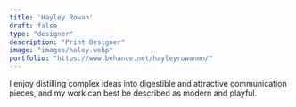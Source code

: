 ```yaml
---
title: 'Hayley Rowan'
draft: false
type: "designer"
description: "Print Designer"
image: "images/haley.webp"
portfolio: "https://www.behance.net/hayleyrowanmn/"
---
```


I enjoy distilling complex ideas into digestible and attractive communication pieces, and my work can best be described as modern and playful.
